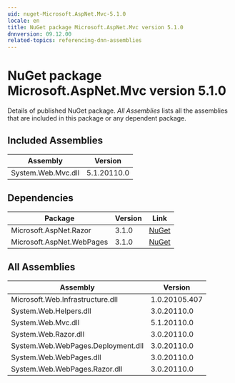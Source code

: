 ```yaml
---
uid: nuget-Microsoft.AspNet.Mvc-5.1.0
locale: en
title: NuGet package Microsoft.AspNet.Mvc version 5.1.0
dnnversion: 09.12.00
related-topics: referencing-dnn-assemblies
---
```


# NuGet package Microsoft.AspNet.Mvc version 5.1.0
Details of published NuGet package.
*All Assemblies* lists all the assemblies that are included in this package or any dependent package.

## Included Assemblies

|Assembly|Version|
|---|---|
|System.Web.Mvc.dll|5.1.20110.0|

## Dependencies

|Package|Version|Link|
|---|---|---|
|Microsoft.AspNet.Razor|3.1.0|[NuGet](https://www.nuget.org/packages/Microsoft.AspNet.Razor/3.1.0)|
|Microsoft.AspNet.WebPages|3.1.0|[NuGet](https://www.nuget.org/packages/Microsoft.AspNet.WebPages/3.1.0)|

## All Assemblies

|Assembly|Version|
|---|---|
|Microsoft.Web.Infrastructure.dll|1.0.20105.407|
|System.Web.Helpers.dll|3.0.20110.0|
|System.Web.Mvc.dll|5.1.20110.0|
|System.Web.Razor.dll|3.0.20110.0|
|System.Web.WebPages.Deployment.dll|3.0.20110.0|
|System.Web.WebPages.dll|3.0.20110.0|
|System.Web.WebPages.Razor.dll|3.0.20110.0|

